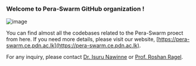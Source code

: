### Welcome to Pera-Swarm GitHub organization !

![image](https://user-images.githubusercontent.com/11540782/166440807-89e2368a-e10c-4129-bff7-b582104aed75.png)

You can find almost all the codebases related to the Pera-Swarm proect from here. If you need more details, please visit our website, [https://pera-swarm.ce.pdn.ac.lk](https://pera-swarm.ce.pdn.ac.lk).

For any inquiry, please contact [Dr. Isuru Nawinne](https://people.ce.pdn.ac.lk/staff/academic/isuru-nawinne/) or [Prof. Roshan Ragel](https://people.ce.pdn.ac.lk/staff/academic/roshan-ragel/).
